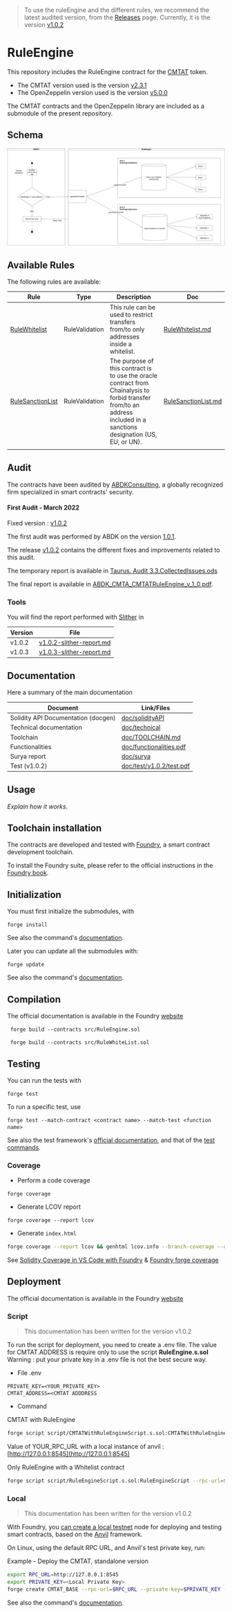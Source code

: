> To use the ruleEngine and the different rules, we recommend the latest audited version, from the [Releases](https://github.com/CMTA/CMTAT/releases) page. Currently, it is the version [v1.0.2](https://github.com/CMTA/RuleEngine/releases/tag/v1.0.2)

# RuleEngine

This repository includes the RuleEngine contract for the [CMTAT](https://github.com/CMTA/CMTAT) token. 
- The CMTAT version used is the version [v2.3.1](https://github.com/CMTA/CMTAT/releases/tag/v2.3.1)
- The OpenZeppelin version used is the version [v5.0.0](https://github.com/OpenZeppelin/openzeppelin-contracts/releases/tag/v5.0.0)

The CMTAT contracts and the OpenZeppelin library are included as a submodule of the present repository.



## Schema

![Engine-RuleEngine.drawio](./doc/schema/Engine-RuleEngine.drawio.png)



## Available Rules

The following rules are available:

| Rule                                               | Type           | Description                                                  | Doc                                                        |
| -------------------------------------------------- | -------------- | ------------------------------------------------------------ | ---------------------------------------------------------- |
| [RuleWhitelist](src/rules/RuleWhitelist.sol)       | RuleValidation | This rule can be used to restrict transfers from/to only addresses inside a whitelist. | [RuleWhitelist.md](./doc/technical/RuleWhitelist.md)       |
| [RuleSanctionList](src/rules/RuleSanctionList.sol) | RuleValidation | The purpose of this contract is to use the oracle contract from Chainalysis to forbid transfer from/to an address  included in a sanctions designation (US, EU, or UN). | [RuleSanctionList.md](./doc/technical/RuleSanctionList.md) |
|                                                    |                |                                                              |                                                            |



## Audit

The contracts have been audited by [ABDKConsulting](https://www.abdk.consulting/), a globally recognized firm specialized in smart contracts' security.

#### First Audit - March 2022

Fixed version : [v1.0.2](https://github.com/CMTA/RuleEngine/releases/tag/v1.0.2)

The first audit was performed by ABDK on the version [1.0.1](https://github.com/CMTA/RuleEngine/releases/tag/1.0.1).

The release [v1.0.2](https://github.com/CMTA/RuleEngine/releases/tag/v1.0.2) contains the different fixes and improvements related to this audit.

The temporary report is available in [Taurus. Audit 3.3.CollectedIssues.ods](doc/audits/Taurus.Audit3.3.CollectedIssues.ods) 

The final report is available in [ABDK_CMTA_CMTATRuleEngine_v_1_0.pdf](https://github.com/CMTA/CMTAT/blob/master/doc/audits/ABDK_CMTA_CMTATRuleEngine_v_1_0/ABDK_CMTA_CMTATRuleEngine_v_1_0.pdf).

### Tools

You will find the report performed with [Slither](https://github.com/crytic/slither) in

| Version | File                                                         |
| ------- | ------------------------------------------------------------ |
| v1.0.2  | [v1.0.2-slither-report.md](./doc/audits/tools/v1.0.2-slither-report.md) |
| v1.0.3  | [v1.0.3-slither-report.md](./doc/audits/tools/v1.0.3-slither-report.md) |

## Documentation

Here a summary of the main documentation

| Document                            | Link/Files                                             |
| ----------------------------------- | ------------------------------------------------------ |
| Solidity API Documentation (docgen) | [doc/solidityAPI](./doc/solidityAPI)                   |
| Technical documentation             | [doc/technical](./doc/technical)                       |
| Toolchain                           | [doc/TOOLCHAIN.md](./doc/TOOLCHAIN.md)                 |
| Functionalities                     | [doc/functionalities.pdf](./doc/functionalities.pdf)   |
| Surya report                        | [doc/surya](./doc/surya)                               |
| Test (v1.0.2)                       | [doc/test/v1.0.2/test.pdf](./doc/test/v1.0.2/test.pdf) |



## Usage

*Explain how it works.*


## Toolchain installation
The contracts are developed and tested with [Foundry](https://book.getfoundry.sh), a smart contract development toolchain.

To install the Foundry suite, please refer to the official instructions in the [Foundry book](https://book.getfoundry.sh/getting-started/installation).

## Initialization

You must first initialize the submodules, with

```
forge install
```

See also the command's [documentation](https://book.getfoundry.sh/reference/forge/forge-install).

Later you can update all the submodules with:

```
forge update
```

See also the command's [documentation](https://book.getfoundry.sh/reference/forge/forge-update).



## Compilation

The official documentation is available in the Foundry [website](https://book.getfoundry.sh/reference/forge/build-commands) 
```
 forge build --contracts src/RuleEngine.sol
```
```
 forge build --contracts src/RuleWhiteList.sol
```

## Testing
You can run the tests with

```
forge test
```

To run a specific test, use

```
forge test --match-contract <contract name> --match-test <function name>
```

See also the test framework's [official documentation](https://book.getfoundry.sh/forge/tests), and that of the [test commands](https://book.getfoundry.sh/reference/forge/test-commands).

### Coverage
* Perform a code coverage
```
forge coverage
```

* Generate LCOV report
```
forge coverage --report lcov
```

- Generate `index.html`

```bash
forge coverage --report lcov && genhtml lcov.info --branch-coverage --output-dir coverage
```

See [Solidity Coverage in VS Code with Foundry](https://mirror.xyz/devanon.eth/RrDvKPnlD-pmpuW7hQeR5wWdVjklrpOgPCOA-PJkWFU) & [Foundry forge coverage](https://www.rareskills.io/post/foundry-forge-coverage)

## Deployment
The official documentation is available in the Foundry [website](https://book.getfoundry.sh/reference/forge/deploy-commands) 
### Script

> This documentation has been written for the version v1.0.2

To run the script for deployment, you need to create a .env file. The value for CMTAT.ADDRESS is require only to use the script **RuleEngine.s.sol**
Warning : put your private key in a .env file is not the best secure way.

* File .env
```
PRIVATE_KEY=<YOUR_PRIVATE_KEY>
CMTAT_ADDRESS=<CMTAT ADDDRESS
```
* Command

CMTAT with RuleEngine

```bash
forge script script/CMTATWithRuleEngineScript.s.sol:CMTATWithRuleEngineScript --rpc-url=$RPC_URL  --broadcast --verify -vvv
```
Value of YOUR_RPC_URL with a local instance of anvil : [http://127.0.0.1:8545](http://127.0.0.1:8545)

Only RuleEngine with a Whitelist contract

```bash
forge script script/RuleEngineScript.s.sol:RuleEngineScript --rpc-url=$RPC_URL  --broadcast --verify -vvv
```

### Local

> This documentation has been written for the version v1.0.2

With Foundry, you [can create a local testnet](https://book.getfoundry.sh/reference/anvil/) node for deploying and testing smart contracts, based on the [Anvil](https://anvil.works/) framework. 

On Linux, using the default RPC URL, and Anvil's test private key, run:  

Example - Deploy the CMTAT, standalone version

```  bash
export RPC_URL=http://127.0.0.1:8545
export PRIVATE_KEY=<Local Private Key>
forge create CMTAT_BASE --rpc-url=$RPC_URL --private-key=$PRIVATE_KEY --constructor-args 0x0000000000000000000000000000000000000000,ADMIN,"CMTA Token","CMTAT","CMTAT_ISIN","https://cmta.ch",0x0000000000000000000000000000000000000000,"CMTAT_info",5
```

See also the command's [documentation](https://book.getfoundry.sh/reference/forge/deploy-command).
